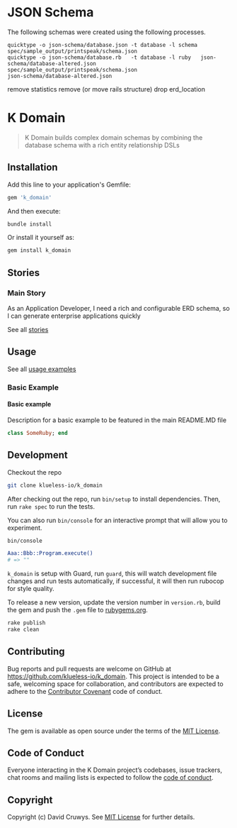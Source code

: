 # JSON Schema

The following schemas were created using the following processes.

```
quicktype -o json-schema/database.json -t database -l schema spec/sample_output/printspeak/schema.json
quicktype -o json-schema/database.rb   -t database -l ruby   json-schema/database-altered.json
spec/sample_output/printspeak/schema.json
json-schema/database-altered.json
```

remove statistics
remove (or move rails structure)
drop erd_location

# K Domain

> K Domain builds complex domain schemas by combining the database schema with a rich entity relationship DSLs

## Installation

Add this line to your application's Gemfile:

```ruby
gem 'k_domain'
```

And then execute:

```bash
bundle install
```

Or install it yourself as:

```bash
gem install k_domain
```

## Stories

### Main Story

As an Application Developer, I need a rich and configurable ERD schema, so I can generate enterprise applications quickly

See all [stories](./STORIES.md)

## Usage

See all [usage examples](./USAGE.md)

### Basic Example

#### Basic example

Description for a basic example to be featured in the main README.MD file

```ruby
class SomeRuby; end
```

## Development

Checkout the repo

```bash
git clone klueless-io/k_domain
```

After checking out the repo, run `bin/setup` to install dependencies. Then, run `rake spec` to run the tests.

You can also run `bin/console` for an interactive prompt that will allow you to experiment.

```bash
bin/console

Aaa::Bbb::Program.execute()
# => ""
```

`k_domain` is setup with Guard, run `guard`, this will watch development file changes and run tests automatically, if successful, it will then run rubocop for style quality.

To release a new version, update the version number in `version.rb`, build the gem and push the `.gem` file to [rubygems.org](https://rubygems.org).

```bash
rake publish
rake clean
```

## Contributing

Bug reports and pull requests are welcome on GitHub at https://github.com/klueless-io/k_domain. This project is intended to be a safe, welcoming space for collaboration, and contributors are expected to adhere to the [Contributor Covenant](http://contributor-covenant.org) code of conduct.

## License

The gem is available as open source under the terms of the [MIT License](https://opensource.org/licenses/MIT).

## Code of Conduct

Everyone interacting in the K Domain project’s codebases, issue trackers, chat rooms and mailing lists is expected to follow the [code of conduct](https://github.com/klueless-io/k_domain/blob/master/CODE_OF_CONDUCT.md).

## Copyright

Copyright (c) David Cruwys. See [MIT License](LICENSE.txt) for further details.
